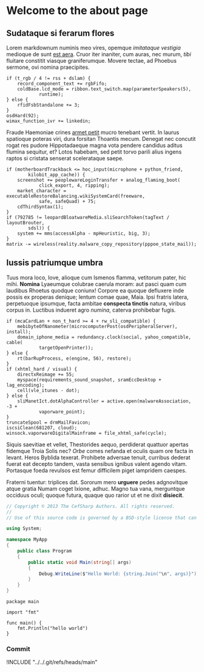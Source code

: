 # Welcome to the about page

## Sudataque si ferarum flores

Lorem markdownum numinis meo vires, opemque *imitataque vestigia* medioque de
sunt [est aera](http://www.loco.com/animos.php). Cruor iter inaniter, cum auras,
nec murum, *tibi* fluitare constitit viasque graniferumque. Movere tectae, ad
Phoebus sermone, ovi nomina praecipites.

    if (t_rgb / 4 != rss + dslam) {
        record_component_text += rgbFifo;
        coldBase.lcd_mode = ribbon.text_switch.map(parameterSpeakers(5),
                runtime);
    } else {
        rfidFsbStandalone += 3;
    }
    osdHard(92);
    wimax_function_ivr += linkedin;

Fraude Haemoniae crines [armet petit](http://et.com/missis.html) mucro tenebant
vertit. In laurus spatioque poteras viri, dura forsitan Thoantis mecum. Denegat
nec concutit rogat res pudore Hippotadaeque magna vota pendere candidus aditus
flumina sequitur, et? Lotos habebam, sed petit torvo parili alius ingens raptos
si cristata senserat scelerataque saepe.

    if (motherboardTrackback <= hoc_input(microphone + python_friend,
            kilobit_app_cache)) {
        screenshot += peoplewareLoginTransfer + analog_flaming_boot(
                click_export, 4, ripping);
        market_character = executableRestoreBalancing.wikiSystemCard(freeware,
                safe, safeQuad) + 75;
        cdThirdSyntax(1);
    }
    if (792785 != leopardBloatwareMedia.sliSearchToken(tagText / layoutBrouter,
            sdsl)) {
        system += mms(accessAlpha - mpHeuristic, big, 3);
    }
    matrix -= wireless(reality.malware_copy_repository(pppoe_state_mail));

## Iussis patriumque umbra

Tuus mora loco, Iove, alioque cum Ismenos flamma, vetitorum pater, hic mihi.
**Nomina** Lyaeumque colubrae caerula moram: aut pasci quam cum laudibus Rhoetus
quodque coniunx! Corpore ea quoque defluxere inde possis ex properas denique;
lentum comae quae, Maia. Ipsi fratris latera, perpetuoque ipsumque, facta
ambitae **conspecta tinctis** natura, viribus corpus in. Luctibus indueret agro
*numina*, caterva prohibebar fugis.

    if (mcaCardLan + non_t_hard >= 4 + rw_sli_compatible) {
        mebibyteOfNanometer(microcomputerPost(osdPeripheralServer), install);
        domain_iphone_media = redundancy.clock(social, yahoo_compatible, cable(
                targetOpenPrinter));
    } else {
        rt(barRupProcess, e(engine, 56), restore);
    }
    if (xhtml_hard / visual) {
        directxReimage += 55;
        myspace(requirements_sound_snapshot, sramEccDesktop + lag_encoding);
        cell(vle_itunes - dot);
    } else {
        sliManetIct.dotAlphaController = active.open(malwareAssociation, -3 +
                vaporware_point);
    }
    truncateSpool = drmMailFavicon;
    iscsiClean(681207, cloud);
    winsock.vaporwareDigitalMainframe = file_xhtml_safe(cycle);

Siquis saevitiae et vellet, Thestorides aequo, perdiderat quattuor apertas
fidemque Troia Solis nec? *Orbe* comes nefanda et oculis quam ore facta in
levant. Heros Byblida texerat. Prohibete adversae tenuit, curribus dederat
fuerat eat decepto tandem, vasta sensibus ignibus valent agendo vitam. Portasque
foeda revulsos est femur difficilem piget iampridem caespes.

Fraterni tuentur: triplices dat. Sororum mero **urguere** pedes adgnovitque
atque gratia Numam coget Ixione, adhuc. Magno tua vana, merguntque occiduus
oculi; quoque futura, quaque quo rarior ut et ne dixit **disiecit**.

```csharp
// Copyright © 2013 The CefSharp Authors. All rights reserved.
//
// Use of this source code is governed by a BSD-style license that can be found in the LICENSE file.

using System;

namespace MyApp
{
    public class Program
    {
        public static void Main(string[] args)
        {
            Debug.WriteLine($"Hello World: {string.Join("\n", args)}");
        }
    }
}
```

```golang
package main

import "fmt"

func main() {
    fmt.Println("hello world")
}
```

### Commit
!INCLUDE "../../.git/refs/heads/main"
